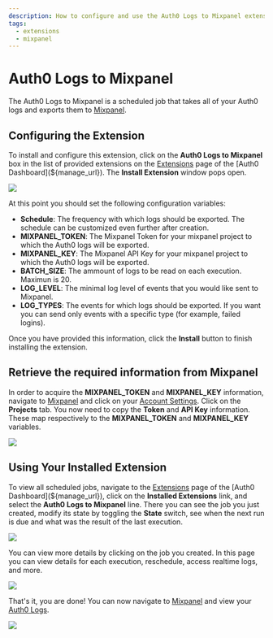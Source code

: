 ```yaml
---
description: How to configure and use the Auth0 Logs to Mixpanel extension.
tags:
  - extensions
  - mixpanel
---
```


# Auth0 Logs to Mixpanel

The Auth0 Logs to Mixpanel is a scheduled job that takes all of your Auth0 logs and exports them to [Mixpanel](https://mixpanel.com).

## Configuring the Extension

To install and configure this extension, click on the **Auth0 Logs to Mixpanel** box in the list of provided extensions on the [Extensions](${manage_url}/#/extensions) page of the [Auth0 Dashboard](${manage_url}). The **Install Extension** window pops open.

![](/media/articles/extensions/mixpanel/extension-mgmt-mixpanel.png)

At this point you should set the following configuration variables:
- **Schedule**: The frequency with which logs should be exported. The schedule can be customized even further after creation.
- **MIXPANEL_TOKEN**: The Mixpanel Token for your mixpanel project to which the Auth0 logs will be exported.
- **MIXPANEL_KEY**: The Mixpanel API Key for your mixpanel project to which the Auth0 logs will be exported.
- **BATCH_SIZE**: The ammount of logs to be read on each execution. Maximun is 20.
- **LOG_LEVEL**: The minimal log level of events that you would like sent to Mixpanel.
- **LOG_TYPES**: The events for which logs should be exported.  If you want you can send only events with a specific type (for example, failed logins).

Once you have provided this information, click the **Install** button to finish installing the extension.

## Retrieve the required information from Mixpanel

In order to acquire the **MIXPANEL_TOKEN** and **MIXPANEL_KEY** information, navigate to [Mixpanel](https://mixpanel.com) and click on your [Account Settings](https://mixpanel.com/account/). Click on the **Projects** tab. You now need to copy the **Token** and **API Key** information. These map respectively to the **MIXPANEL_TOKEN** and **MIXPANEL_KEY** variables.

![](/media/articles/extensions/mixpanel/mixpanel-project-info.png)

## Using Your Installed Extension

To view all scheduled jobs, navigate to the [Extensions](${manage_url}/#/extensions) page of the [Auth0 Dashboard](${manage_url}), click on the **Installed Extensions** link, and select the **Auth0 Logs to Mixpanel** line. There you can see the job you just created, modify its state by toggling the **State** switch, see when the next run is due and what was the result of the last execution.

![](/media/articles/extensions/mixpanel/view-cron-jobs.png)

You can view more details by clicking on the job you created. In this page you can view details for each execution, reschedule, access realtime logs, and more.

![](/media/articles/extensions/mixpanel/view-cron-details.png)

That's it, you are done! You can now navigate to [Mixpanel](https://mixpanel.com) and view your [Auth0 Logs](${manage_url}/#/logs).

![](/media/articles/extensions/mixpanel/auth0-logs-at-mixpanel.png)
